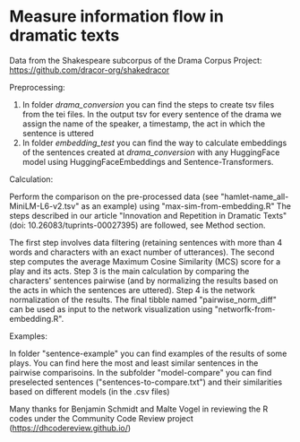 # Measure information flow in dramatic texts
Data from the Shakespeare subcorpus of the Drama Corpus Project: https://github.com/dracor-org/shakedracor

Preprocessing:
1. In folder _drama_conversion_ you can find the steps to create tsv files from the tei files. In the output tsv for every sentence of the drama we assign the name of the speaker, a timestamp, the act in which the sentence is uttered
2. In folder _embedding_test_ you can find the way to calculate embeddings of the sentences created at _drama_conversion_ with any HuggingFace model using HuggingFaceEmbeddings and Sentence-Transformers.

Calculation:

Perform the comparison on the pre-processed data (see "hamlet-name_all-MiniLM-L6-v2.tsv" as an example) using "max-sim-from-embedding.R" The steps described in our article "Innovation and Repetition in Dramatic Texts" (doi: 10.26083/tuprints-00027395) are followed, see Method section. 

The first step involves data filtering (retaining sentences with more than 4 words and characters with an exact number of utterances). The second step computes the average Maximum Cosine Similarity (MCS) score for a play and its acts. Step 3 is the main calculation by comparing the characters' sentences pairwise (and by normalizing the results based on the acts in which the sentences are uttered). Step 4 is the network normalization of the results. The final tibble named "pairwise_norm_diff" can be used as input to the network visualization using "networfk-from-embedding.R".

Examples:

In folder "sentence-example" you can find examples of the results of some plays. You can find here the most and least similar sentences in the pairwise comparisoins. In the subfolder "model-compare" you can find preselected sentences ("sentences-to-compare.txt") and their similarities based on different models (in the .csv files)


Many thanks for Benjamin Schmidt and Malte Vogel in reviewing the R codes under the Community Code Review project (https://dhcodereview.github.io/)
